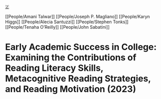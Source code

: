 [🇿](zotero://select/library/items/3XBG8TND)

[[People/Amani Talwar]] [[People/Joseph P. Magliano]] [[People/Karyn Higgs]] [[People/Alecia Santuzzi]] [[People/Stephen Tonks]] [[People/Tenaha O’Reilly]] [[People/John Sabatini]] 
# Early Academic Success in College: Examining the Contributions of Reading Literacy Skills, Metacognitive Reading Strategies, and Reading Motivation (2023)

